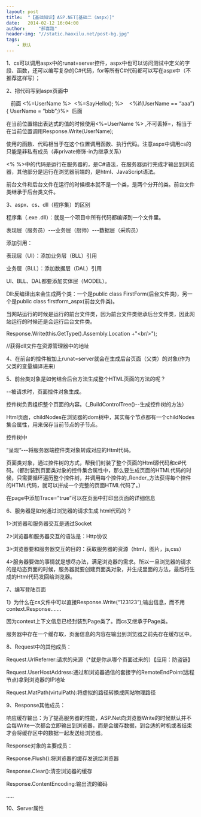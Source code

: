 ```yaml
---
layout: post
title:  "【基础知识】ASP.NET[基础二（aspx）]"
date:   2014-02-12 16:04:00
author:     "郝喜路"
header-img: "//static.haoxilu.net/post-bg.jpg"
tags:
    - 默认
---
```

1、cs可以调用aspx中的runat=server控件，aspx中也可以访问测试中定义的字段、函数，还可以编写复杂的C#代码，for等所有C#代码都可以写在aspx中（不推荐这样写）；

2、把代码写到aspx页面中

&nbsp;&nbsp; 前面 \<%=UserName %\>&nbsp; \<%=SayHello(); %\>&nbsp;&nbsp;&nbsp; \<%if(UserName == “aaa”){ UserName = “bbb”;}%\>&nbsp; 后面

在当前位置输出表达式的值的时候使用\<%=UserName %\> ,不可丢掉=，相当于在当前位置调用Response.Write(UserName);

使用的函数、代码相当于在这个位置调用函数、执行代码。注意aspx中调用cs的只能是非私有成员（非private修饰-in为继承关系）

\<% %\>中的代码是运行在服务器的，是C#语法，在服务器运行完成才输出到浏览器，其他部分是运行在浏览器前端的，是html、JavaScript语法。

前台文件和后台文件在运行的时候根本就不是一个类，是两个分开的类。前台文件类继承于后台类文件。

3、aspx、cs、dll（程序集）的区别

程序集（.exe .dll）：就是一个项目中所有代码都编译到一个文件里。

表现层（服务员）---业务层（厨师）---数据层（采购员）

添加引用：

表现层（UI）：添加业务层（BLL）引用

业务层（BLL）：添加数据层（DAL）引用

UI、BLL、DAL都要添加实体层（MODEL）。

Dll:反编译出来会生成两个类：一个是public class FirstForm(后台文件类)，另一个是public class firstform\_aspx(前台文件类)。

当网站运行的时候是运行的前台文件类，因为前台文件类继承后台文件类，因此网站运行的时候还是会运行后台文件类。

Response.Write(this.GetType().Assembly.Location +"\<br/\>");

//获得dll文件在资源管理器中的地址

4、在前台的控件被加上runat=server就会在生成后台页面（父类）的对象(作为父类的变量编译进来)

5、前台类对象是如何结合后台方法生成整个HTML页面的方法的呢？

--被请求时，页面控件对象生成。

控件树负责组织整个页面的内容。（\_BuildControlTree()--生成控件树的方法）

Html页面，childNodes在浏览器的dom树中，其实每个节点都有一个childNodes集合属性，用来保存当前节点的子节点。

控件树中

“呈现”---将服务器端控件类对象转成对应的Html代码。

页面类对象，通过控件树的方式，帮我们封装了整个页面的Html源代码和c#代码。（都封装到页面类对象的控件集合属性中，那么要生成页面的HTML代码的时候，只需要循环遍历整个控件树，并调用每个控件的\_Render\_方法获得每个控件的HTML代码，就可以拼成一个完整的页面HTML代码了。）

在page中添加Trace=”true”可以在页面中打印出页面的详细信息

6、服务器是如何通过浏览器的请求生成 html代码的？

1\>浏览器和服务器交互是通过Socket

2\>浏览器和服务器交互的语法是：Http协议

3\>浏览器要和服务器交互的目的：获取服务器的资源（html，图片，js,css）

4\>服务器要做的事情就是想尽办法，满足浏览器的需求。所以一旦浏览器的请求的是动态页面的时候，服务器就要创建页面类对象，并生成里面的方法，最后将生成的Html代码发回给浏览器。

7、编写登陆页面

1》为什么在cs文件中可以直接Response.Write(“123123”);输出信息，而不用context.Response.......

因为context上下文信息已经封装到Page类了。而cs又继承于Page类。

服务器中存在一个缓存取，页面信息的内容在输出到浏览器之前先存在缓存区中。

8、Request中的其他成员：

Request.UrlReferrer:请求的来源（\*就是你从哪个页面过来的）【应用：防盗链】

Request.UserHostAddress:通过和浏览器通信的套接字的RemoteEndPoint(远程节点)拿到浏览器的IP地址

Request.MatPath(virtulPath):将虚拟的路径转换成网站物理路径

9、Response其他成员：

响应缓存输出：为了提高服务器的性能，ASP.Net向浏览器Write的时候默认并不会每Write一次都会立即输出到浏览器，而是会缓存数据，到合适的时机或者结束才会将缓存区中的数据一起发送给浏览器。

Response对象的主要成员：

Response.Flush():将浏览器的缓存发送给浏览器

Response.Clear():清空浏览器的缓存

Response.ContentEncoding:输出流的编码

.....

10、Server属性

